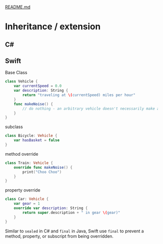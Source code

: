 [README.md](../README.md)

# Inheritance / extension


## C#


## Swift
Base Class
```Swift
class Vehicle {
    var currentSpeed = 0.0
    var description: String {
        return "traveling at \(currentSpeed) miles per hour"
    }
    func makeNoise() {
        // do nothing - an arbitrary vehicle doesn't necessarily make a noise
    }
}
```
subclass
```Swift
class Bicycle: Vehicle {
    var hasBasket = false
}
```

method override
```Swift
class Train: Vehicle {
    override func makeNoise() {
        print("Choo Choo")
    }
}
```
property override
```Swift
class Car: Vehicle {
    var gear = 1
    override var description: String {
        return super.description + " in gear \(gear)"
    }
}
```

Similar to `sealed` in C# and `final` in Java, Swift use `final` to prevent a method, property, or subscript from being overridden.